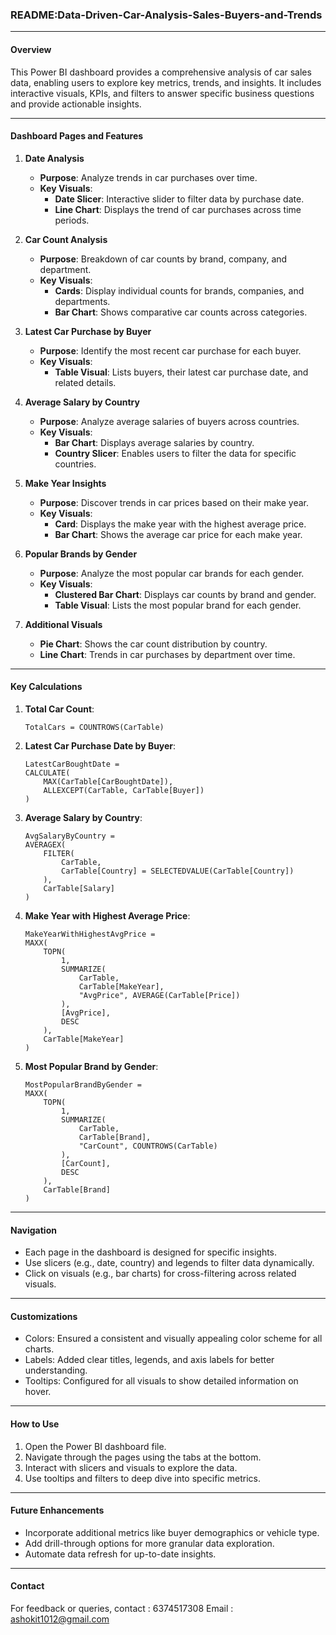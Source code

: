 ### **README:Data-Driven-Car-Analysis-Sales-Buyers-and-Trends**

---

#### **Overview**
This Power BI dashboard provides a comprehensive analysis of car sales data, enabling users to explore key metrics, trends, and insights. It includes interactive visuals, KPIs, and filters to answer specific business questions and provide actionable insights.

---

#### **Dashboard Pages and Features**

1. **Date Analysis**
   - **Purpose**: Analyze trends in car purchases over time.
   - **Key Visuals**:
     - **Date Slicer**: Interactive slider to filter data by purchase date.
     - **Line Chart**: Displays the trend of car purchases across time periods.

2. **Car Count Analysis**
   - **Purpose**: Breakdown of car counts by brand, company, and department.
   - **Key Visuals**:
     - **Cards**: Display individual counts for brands, companies, and departments.
     - **Bar Chart**: Shows comparative car counts across categories.

3. **Latest Car Purchase by Buyer**
   - **Purpose**: Identify the most recent car purchase for each buyer.
   - **Key Visuals**:
     - **Table Visual**: Lists buyers, their latest car purchase date, and related details.

4. **Average Salary by Country**
   - **Purpose**: Analyze average salaries of buyers across countries.
   - **Key Visuals**:
     - **Bar Chart**: Displays average salaries by country.
     - **Country Slicer**: Enables users to filter the data for specific countries.

5. **Make Year Insights**
   - **Purpose**: Discover trends in car prices based on their make year.
   - **Key Visuals**:
     - **Card**: Displays the make year with the highest average price.
     - **Bar Chart**: Shows the average car price for each make year.

6. **Popular Brands by Gender**
   - **Purpose**: Analyze the most popular car brands for each gender.
   - **Key Visuals**:
     - **Clustered Bar Chart**: Displays car counts by brand and gender.
     - **Table Visual**: Lists the most popular brand for each gender.

7. **Additional Visuals**
   - **Pie Chart**: Shows the car count distribution by country.
   - **Line Chart**: Trends in car purchases by department over time.

---

#### **Key Calculations**

1. **Total Car Count**:
   ```DAX
   TotalCars = COUNTROWS(CarTable)
   ```

2. **Latest Car Purchase Date by Buyer**:
   ```DAX
   LatestCarBoughtDate = 
   CALCULATE(
       MAX(CarTable[CarBoughtDate]),
       ALLEXCEPT(CarTable, CarTable[Buyer])
   )
   ```

3. **Average Salary by Country**:
   ```DAX
   AvgSalaryByCountry = 
   AVERAGEX(
       FILTER(
           CarTable, 
           CarTable[Country] = SELECTEDVALUE(CarTable[Country])
       ), 
       CarTable[Salary]
   )
   ```

4. **Make Year with Highest Average Price**:
   ```DAX
   MakeYearWithHighestAvgPrice = 
   MAXX(
       TOPN(
           1, 
           SUMMARIZE(
               CarTable, 
               CarTable[MakeYear], 
               "AvgPrice", AVERAGE(CarTable[Price])
           ), 
           [AvgPrice], 
           DESC
       ), 
       CarTable[MakeYear]
   )
   ```

5. **Most Popular Brand by Gender**:
   ```DAX
   MostPopularBrandByGender = 
   MAXX(
       TOPN(
           1,
           SUMMARIZE(
               CarTable,
               CarTable[Brand],
               "CarCount", COUNTROWS(CarTable)
           ),
           [CarCount],
           DESC
       ),
       CarTable[Brand]
   )
   ```

---

#### **Navigation**
- Each page in the dashboard is designed for specific insights.
- Use slicers (e.g., date, country) and legends to filter data dynamically.
- Click on visuals (e.g., bar charts) for cross-filtering across related visuals.

---

#### **Customizations**
- Colors: Ensured a consistent and visually appealing color scheme for all charts.
- Labels: Added clear titles, legends, and axis labels for better understanding.
- Tooltips: Configured for all visuals to show detailed information on hover.

---

#### **How to Use**
1. Open the Power BI dashboard file.
2. Navigate through the pages using the tabs at the bottom.
3. Interact with slicers and visuals to explore the data.
4. Use tooltips and filters to deep dive into specific metrics.

---

#### **Future Enhancements**
- Incorporate additional metrics like buyer demographics or vehicle type.
- Add drill-through options for more granular data exploration.
- Automate data refresh for up-to-date insights.

---

#### **Contact**
For feedback or queries,
contact : 6374517308
Email : ashokit1012@gmail.com
